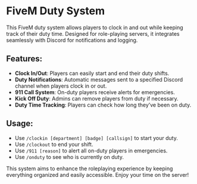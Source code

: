 # FiveM Duty System

This FiveM duty system allows players to clock in and out while keeping track of their duty time. Designed for role-playing servers, it integrates seamlessly with Discord for notifications and logging.

## Features:
- **Clock In/Out**: Players can easily start and end their duty shifts.
- **Duty Notifications**: Automatic messages sent to a specified Discord channel when players clock in or out.
- **911 Call System**: On-duty players receive alerts for emergencies.
- **Kick Off Duty**: Admins can remove players from duty if necessary.
- **Duty Time Tracking**: Players can check how long they’ve been on duty.

## Usage:
- Use `/clockin [department] [badge] [callsign]` to start your duty.
- Use `/clockout` to end your shift.
- Use `/911 [reason]` to alert all on-duty players in emergencies.
- Use `/onduty` to see who is currently on duty.

This system aims to enhance the roleplaying experience by keeping everything organized and easily accessible. Enjoy your time on the server!
